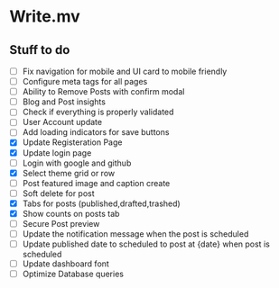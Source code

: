 # Write.mv

## Stuff to do

- [ ] Fix navigation for mobile and UI card to mobile friendly
- [ ] Configure meta tags for all pages
- [ ] Ability to Remove Posts with confirm modal
- [ ] Blog and Post insights
- [ ] Check if everything is properly validated
- [ ] User Account update
- [ ] Add loading indicators for save buttons
- [x] Update Registeration Page
- [x] Update login page
- [ ] Login with google and github
- [x] Select theme grid or row
- [ ] Post featured image and caption create
- [ ] Soft delete for post
- [x] Tabs for posts (published,drafted,trashed)
- [x] Show counts on posts tab
- [ ] Secure Post preview
- [ ] Update the notification message when the post is scheduled
- [ ] Update published date to scheduled to post at {date} when post is scheduled
- [ ] Update dashboard font
- [ ] Optimize Database queries